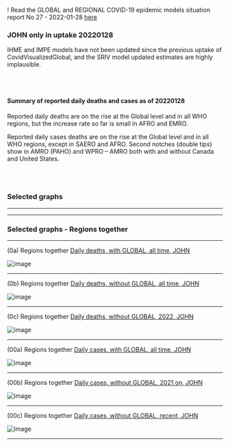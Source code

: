 ! Read the GLOBAL and REGIONAL COVID-19 epidemic models situation report No 27 - 2022-01-28 [here](https://github.com/pourmalek/CovidVisualizedGlobal/blob/main/situation%20reports/27%20Global%20and%20regional%20COVID-19%20epidemic%20models%20situation%20report%20No%2027%20–%202022-01-28.pdf)

### JOHN only in uptake 20220128

IHME and IMPE models have not been updated since the previous uptake of CovidVisualizedGlobal, and the SRIV model updated estimates are highly implausible. 

<br/><br/>


#### Summary of reported daily deaths and cases as of 20220128

Reported daily deaths are on the rise at the Global level and in all WHO regions, but the increase rate so far is small in AFRO and EMRO. 

Reported daily cases deaths are on the rise at the Global level and in all WHO regions, except in SAERO and AFRO. Second notches (double tips) show in AMRO (PAHO) and WPRO – AMRO both with and without Canada and United States. 



<br/><br/>


### Selected graphs


****
****


### Selected graphs - Regions together


****

(0a) Regions together [Daily deaths, with GLOBAL, all time, JOHN](https://github.com/pourmalek/CovidVisualizedGlobal/blob/main/20220128/output/merge/graph%201a1%20JOHN%20COVID-19%20daily%20deaths%2C%20regions%20together%2C%20JOHN.pdf)

![image](https://user-images.githubusercontent.com/30849720/151680636-207fa361-add5-4dbd-92fe-cfe393ee15e5.png)

****

(0b) Regions together [Daily deaths, without GLOBAL, all time, JOHN](https://github.com/pourmalek/CovidVisualizedGlobal/blob/main/20220128/output/merge/graph%201a2%20JOHN%20COVID-19%20daily%20deaths%2C%20regions%20together%2C%20JOHN.pdf)

![image](https://user-images.githubusercontent.com/30849720/151680652-17c7a281-106f-45a6-a63f-570fac5f9e2b.png)

****

(0c) Regions together [Daily deaths, without GLOBAL, 2022, JOHN](https://github.com/pourmalek/CovidVisualizedGlobal/blob/main/20220128/output/merge/graph%201a3%20JOHN%20COVID-19%20daily%20deaths%2C%20regions%20together%2C%20JOHN.pdf)

![image](https://user-images.githubusercontent.com/30849720/151680669-bbfd528b-7f77-4884-a1b3-616f0cf3cb1c.png)

****

(00a) Regions together [Daily cases, with GLOBAL, all time, JOHN](https://github.com/pourmalek/CovidVisualizedGlobal/blob/main/20220128/output/merge/graph%202a1%20JOHN%20COVID-19%20daily%20cases%2C%20regions%20together%2C%20JOHN.pdf)

![image](https://user-images.githubusercontent.com/30849720/151680978-1ff77189-cc08-49e6-8b32-3c40d0b10b23.png)

****

(00b) Regions together [Daily cases, without GLOBAL, 2021 on, JOHN](https://github.com/pourmalek/CovidVisualizedGlobal/blob/main/20220128/output/merge/graph%202a2%20JOHN%20COVID-19%20daily%20cases%2C%20regions%20together%2C%20JOHN.pdf)

![image](https://user-images.githubusercontent.com/30849720/151681000-4d490913-a787-49fc-9112-6eb991448151.png)

****

(00c) Regions together [Daily cases, without GLOBAL, recent, JOHN](https://github.com/pourmalek/CovidVisualizedGlobal/blob/main/20220128/output/merge/graph%202a3%20JOHN%20COVID-19%20daily%20cases%2C%20regions%20together%2C%20JOHN.pdf)

![image](https://user-images.githubusercontent.com/30849720/151681022-db8f5e78-e33f-47a7-86f6-0647b730014a.png)

****
